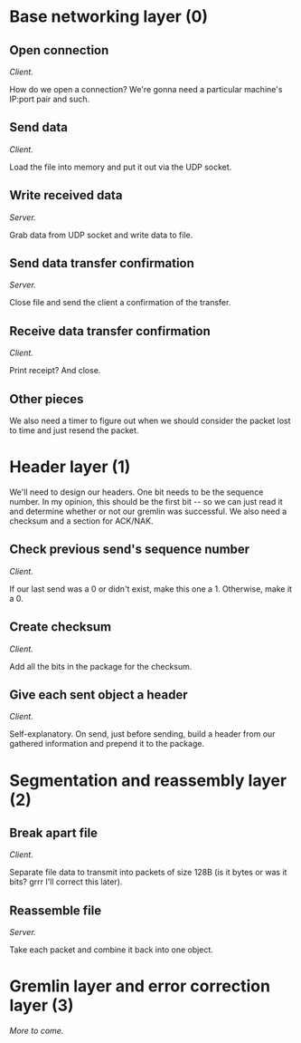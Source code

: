 # Base networking layer (0)

## Open connection
*Client.*

How do we open a connection? We're gonna need a particular machine's IP:port pair and such.

## Send data
*Client.*

Load the file into memory and put it out via the UDP socket.

## Write received data
*Server.*

Grab data from UDP socket and write data to file.

## Send data transfer confirmation
*Server.*

Close file and send the client a confirmation of the transfer.

## Receive data transfer confirmation
*Client.*

Print receipt? And close.

## Other pieces
We also need a timer to figure out when we should consider the packet lost to time and just resend the packet.

# Header layer (1)
We'll need to design our headers. One bit needs to be the sequence number. In my opinion, this should be the first bit --
so we can just read it and determine whether or not our gremlin was successful. We also need a checksum and a section for
ACK/NAK.

## Check previous send's sequence number
*Client.*

If our last send was a 0 or didn't exist, make this one a 1. Otherwise, make it a 0.

## Create checksum
*Client.*

Add all the bits in the package for the checksum.

## Give each sent object a header
*Client.*

Self-explanatory. On send, just before sending, build a header from our gathered information and prepend it to the
package.

# Segmentation and reassembly layer (2)
## Break apart file
*Client.*

Separate file data to transmit into packets of size 128B (is it bytes or was it bits? grrr I'll correct this later). 

## Reassemble file
*Server.*

Take each packet and combine it back into one object.

# Gremlin layer and error correction layer (3)
*More to come.*


